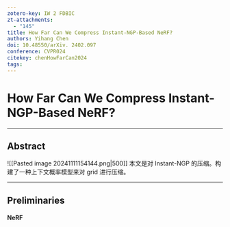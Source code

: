 ```yaml
---
zotero-key: IW 2 FDBIC
zt-attachments:
  - "145"
title: How Far Can We Compress Instant-NGP-Based NeRF?
authors: Yihang Chen
doi: 10.48550/arXiv. 2402.097
conference: CVPR024
citekey: chenHowFarCan2024
tags:
---
```


# How Far Can We Compress Instant-NGP-Based NeRF?

---
## Abstract      
![[Pasted image 20241111154144.png|500]]
本文是对 Instant-NGP 的压缩。构建了一种上下文概率模型来对 grid 进行压缩。

---
## Preliminaries

#### NeRF
